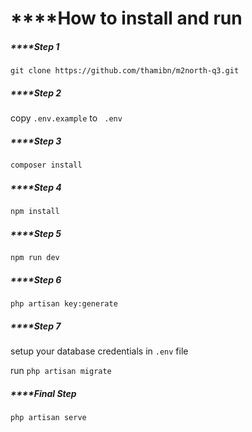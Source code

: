 # ****How to install and run

##### ****Step 1

``` git clone https://github.com/thamibn/m2north-q3.git ```
##### ****Step 2
copy ```.env.example``` to ``` .env```
##### ****Step 3
``` composer install ```
##### ****Step 4
``` npm install ```
##### ****Step 5
``` npm run dev ```
##### ****Step 6
``` php artisan key:generate ```
##### ****Step 7
setup your database credentials in ``` .env ``` file

run ``` php artisan migrate ```
##### ****Final Step

``` php artisan serve ```

